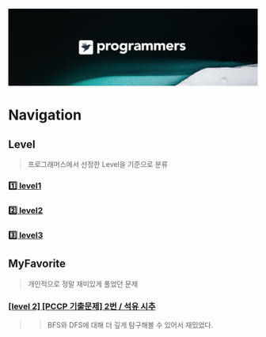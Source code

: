 [![background](./background.png)](https://programmers.co.kr/)
# Navigation

## Level
> 프로그래머스에서 선정한 Level을 기준으로 분류
### [1️⃣ level1](./1)
### [2️⃣ level2](./2)
### [3️⃣ level3](./)

## MyFavorite
> 개인적으로 정말 재미있게 풀었던 문제
### [[level 2] [PCCP 기출문제] 2번 / 석유 시추](./프로그래머스/2/250136. ［PCCP 기출문제］ 2번 ／ 석유 시추)
>> BFS와 DFS에 대해 더 깊게 탐구해볼 수 있어서 재밌었다.
